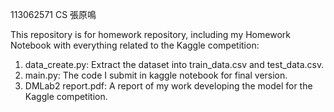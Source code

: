 113062571 CS 張原鳴

This repository is for homework repository, including my Homework Notebook with everything related to the Kaggle competition:
1. data_create.py: Extract the dataset into train_data.csv and test_data.csv.
2. main.py: The code I submit in kaggle notebook for final version.
3. DMLab2 report.pdf: A report of my work developing the model for the Kaggle competition.
